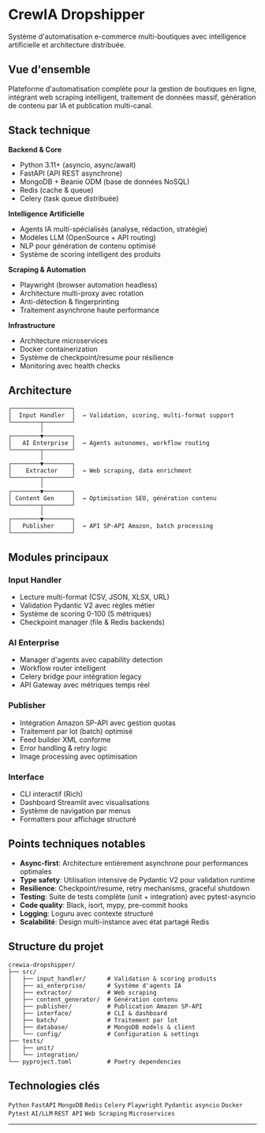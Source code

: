 # CrewIA Dropshipper

Système d'automatisation e-commerce multi-boutiques avec intelligence artificielle et architecture distribuée.

## Vue d'ensemble

Plateforme d'automatisation complète pour la gestion de boutiques en ligne, intégrant web scraping intelligent, traitement de données massif, génération de contenu par IA et publication multi-canal.

## Stack technique

**Backend & Core**
- Python 3.11+ (asyncio, async/await)
- FastAPI (API REST asynchrone)
- MongoDB + Beanie ODM (base de données NoSQL)
- Redis (cache & queue)
- Celery (task queue distribuée)

**Intelligence Artificielle**
- Agents IA multi-spécialisés (analyse, rédaction, stratégie)
- Modèles LLM (OpenSource + API routing)
- NLP pour génération de contenu optimisé
- Système de scoring intelligent des produits

**Scraping & Automation**
- Playwright (browser automation headless)
- Architecture multi-proxy avec rotation
- Anti-détection & fingerprinting
- Traitement asynchrone haute performance

**Infrastructure**
- Architecture microservices
- Docker containerization
- Système de checkpoint/resume pour résilience
- Monitoring avec health checks

## Architecture

```
┌─────────────────┐
│  Input Handler  │  → Validation, scoring, multi-format support
└────────┬────────┘
         │
┌────────▼────────┐
│   AI Enterprise │  → Agents autonomes, workflow routing
└────────┬────────┘
         │
┌────────▼────────┐
│    Extractor    │  → Web scraping, data enrichment
└────────┬────────┘
         │
┌────────▼────────┐
│ Content Gen     │  → Optimisation SEO, génération contenu
└────────┬────────┘
         │
┌────────▼────────┐
│   Publisher     │  → API SP-API Amazon, batch processing
└─────────────────┘
```

## Modules principaux

### Input Handler
- Lecture multi-format (CSV, JSON, XLSX, URL)
- Validation Pydantic V2 avec règles métier
- Système de scoring 0-100 (5 métriques)
- Checkpoint manager (file & Redis backends)

### AI Enterprise
- Manager d'agents avec capability detection
- Workflow router intelligent
- Celery bridge pour intégration legacy
- API Gateway avec métriques temps réel

### Publisher
- Intégration Amazon SP-API avec gestion quotas
- Traitement par lot (batch) optimisé
- Feed builder XML conforme
- Error handling & retry logic
- Image processing avec optimisation

### Interface
- CLI interactif (Rich)
- Dashboard Streamlit avec visualisations
- Système de navigation par menus
- Formatters pour affichage structuré

## Points techniques notables

- **Async-first**: Architecture entièrement asynchrone pour performances optimales
- **Type safety**: Utilisation intensive de Pydantic V2 pour validation runtime
- **Resilience**: Checkpoint/resume, retry mechanisms, graceful shutdown
- **Testing**: Suite de tests complète (unit + integration) avec pytest-asyncio
- **Code quality**: Black, isort, mypy, pre-commit hooks
- **Logging**: Loguru avec contexte structuré
- **Scalabilité**: Design multi-instance avec état partagé Redis

## Structure du projet

```
crewia-dropshipper/
├── src/
│   ├── input_handler/      # Validation & scoring produits
│   ├── ai_enterprise/      # Système d'agents IA
│   ├── extractor/          # Web scraping
│   ├── content_generator/  # Génération contenu
│   ├── publisher/          # Publication Amazon SP-API
│   ├── interface/          # CLI & dashboard
│   ├── batch/              # Traitement par lot
│   ├── database/           # MongoDB models & client
│   └── config/             # Configuration & settings
├── tests/
│   ├── unit/
│   └── integration/
└── pyproject.toml          # Poetry dependencies
```

## Technologies clés

`Python` `FastAPI` `MongoDB` `Redis` `Celery` `Playwright` `Pydantic` `asyncio` `Docker` `Pytest` `AI/LLM` `REST API` `Web Scraping` `Microservices`

---

